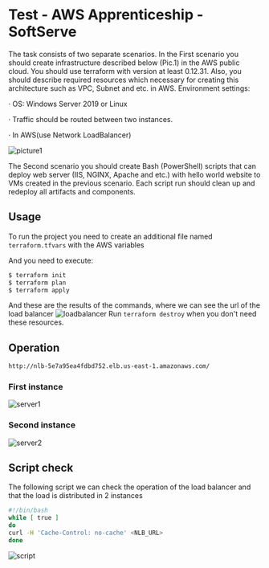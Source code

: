 # Test - AWS Apprenticeship - SoftServe

The task consists of two separate scenarios. In the First scenario you should create infrastructure described below (Pic.1) in the AWS public cloud. You should use terraform with version at least 0.12.31. Also, you should describe required resources which necessary for creating this architecture such as VPC, Subnet and etc. in AWS. Environment settings:

· OS: Windows Server 2019 or Linux

· Traffic should be routed between two instances.

· In AWS(use Network LoadBalancer)

![picture1](https://user-images.githubusercontent.com/47333056/183780631-cdb4e9b5-f739-4dba-9dbd-a348caf13008.png)

The Second scenario you should create Bash (PowerShell) scripts that can deploy web server (IIS, NGINX, Apache and etc.) with hello world website to VMs created in the previous scenario. Each script run should clean up and redeploy all artifacts and components.

## Usage

To run the project you need to create an additional file named `terraform.tfvars` with the AWS variables

And you need to execute:

```bash
$ terraform init
$ terraform plan
$ terraform apply
```
And these are the results of the commands, where we can see the url of the load balancer
![loadbalancer](https://user-images.githubusercontent.com/47333056/185229497-81462216-7326-476c-9abd-6518b6d872db.png)
Run `terraform destroy` when you don't need these resources.

## Operation
```bash
http://nlb-5e7a95ea4fdbd752.elb.us-east-1.amazonaws.com/
```
### First instance
![server1](https://user-images.githubusercontent.com/47333056/185229571-c0778f8e-5f64-438c-856f-264006e33d12.png)
### Second instance
![server2](https://user-images.githubusercontent.com/47333056/185229616-0ddf340f-1273-42aa-8b1a-a1175621733a.png)

## Script check
The following script we can check the operation of the load balancer and that the load is distributed in 2 instances
```bash
#!/bin/bash
while [ true ]
do
curl -H 'Cache-Control: no-cache' <NLB_URL>
done
```
![script](https://user-images.githubusercontent.com/47333056/185230194-7a3ab4a9-fa1f-407a-8db1-2ef138b92fdf.png)
